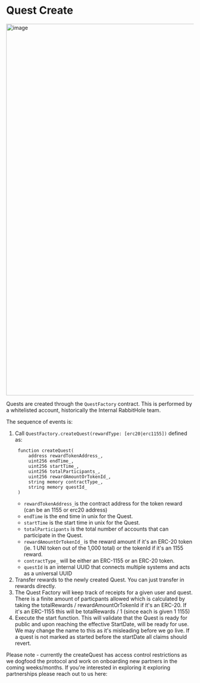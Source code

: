 # Quest Create
<img width="995" alt="image" src="https://user-images.githubusercontent.com/14314818/213344188-e1497f22-a69b-4738-97e7-43cc26ad09fa.png">


Quests are created through the `QuestFactory` contract. This is performed
by a whitelisted account, historically the Internal RabbitHole team.

The sequence of events is:

1. Call `QuestFactory.createQuest(rewardType: [erc20|erc1155])` defined as:
   ```solidity
    function createQuest(
        address rewardTokenAddress_,
        uint256 endTime_,
        uint256 startTime_,
        uint256 totalParticipants_,
        uint256 rewardAmountOrTokenId_,
        string memory contractType_,
        string memory questId_
    )
   ```
    - `rewardTokenAddress_`is the contract address for the token reward (can be an 1155 or erc20 address)
    - `endTime` is the end time in unix for the Quest.
    - `startTime` is the start time in unix for the Quest.
    - `totalParticipants` is the total number of accounts that can participate in the Quest.
    - `rewardAmountOrTokenId_` is the reward amount if it's an ERC-20 token (ie. 1 UNI token out of the 1,000 total) or the tokenId if it's an 1155 reward.
    - `contractType_` will be either an ERC-1155 or an ERC-20 token.
    - `questId` is an internal UUID that connects multiple systems and acts as a universal UUID
2. Transfer rewards to the newly created Quest. You can just transfer in rewards directly.
3. The Quest Factory will keep track of receipts for a given user and quest. There is a finite amount of particpants allowed which is calculated by taking the totalRewards / rewardAmountOrTokenId if it's an ERC-20. If it's an ERC-1155 this will be totalRewards / 1 (since each is given 1 1155)
4. Execute the start function. This will validate that the Quest is ready for public and upon reaching the effective StartDate, will be ready for use. We may change the name to this as it's misleading before we go live. If a quest is not marked as started before the startDate all claims should revert.

Please note - currently the createQuest has access control restrictions as we dogfood the protocol and work on onboarding new partners in the coming weeks/months. If you're interested in exploring it exploring partnerships please reach out to us here:
